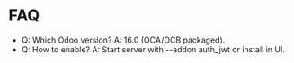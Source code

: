 # FAQ

- Q: Which Odoo version? A: 16.0 (OCA/OCB packaged).
- Q: How to enable? A: Start server with --addon auth_jwt or install in UI.
